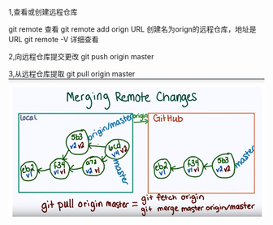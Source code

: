 1,查看或创建远程仓库

   git remote 查看
   git remote add orign URL  创建名为orign的远程仓库，地址是URL
   git remote -V 详细查看
   
2,向远程仓库提交更改
   git push origin master
   
3,从远程仓库提取
   git pull origin master
   ![image](https://github.com/ainingxiaoguai/learn-git/blob/master/git_pull.png)
